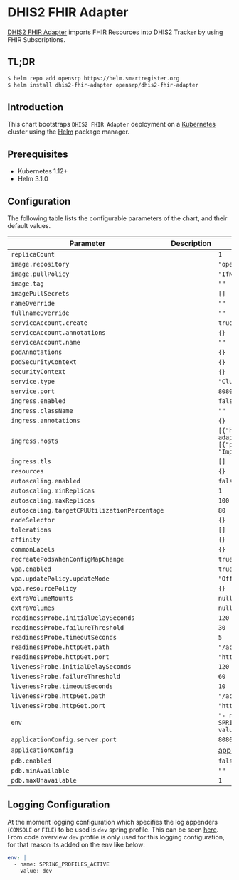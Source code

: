 # DHIS2 FHIR Adapter

[DHIS2 FHIR Adapter](https://github.com/opensrp/dhis2-fhir-adapter) imports FHIR Resources into DHIS2 Tracker by using FHIR Subscriptions.

## TL;DR

```bash
$ helm repo add opensrp https://helm.smartregister.org
$ helm install dhis2-fhir-adapter opensrp/dhis2-fhir-adapter
```

## Introduction

This chart bootstraps `DHIS2 FHIR Adapter` deployment on a [Kubernetes](http://kubernetes.io) cluster using the [Helm](https://helm.sh) package manager.

## Prerequisites

*   Kubernetes 1.12+
*   Helm 3.1.0

## Configuration

The following table lists the configurable parameters of the chart, and their default values.

| Parameter                | Description             | Default        |
| ------------------------ | ----------------------- | -------------- |
| `replicaCount` |  | `1` |
| `image.repository` |  | `"opensrp/dhis2-fhir-adapter"` |
| `image.pullPolicy` |  | `"IfNotPresent"` |
| `image.tag` |  | `""` |
| `imagePullSecrets` |  | `[]` |
| `nameOverride` |  | `""` |
| `fullnameOverride` |  | `""` |
| `serviceAccount.create` |  | `true` |
| `serviceAccount.annotations` |  | `{}` |
| `serviceAccount.name` |  | `""` |
| `podAnnotations` |  | `{}` |
| `podSecurityContext` |  | `{}` |
| `securityContext` |  | `{}` |
| `service.type` |  | `"ClusterIP"` |
| `service.port` |  | `8080` |
| `ingress.enabled` |  | `false` |
| `ingress.className` |  | `""` |
| `ingress.annotations` |  | `{}` |
| `ingress.hosts` |  | `[{"host": "dhis2-fhir-adapter.local", "paths": [{"path": "/", "pathType": "ImplementationSpecific"}]}]` |
| `ingress.tls` |  | `[]` |
| `resources` |  | `{}` |
| `autoscaling.enabled` |  | `false` |
| `autoscaling.minReplicas` |  | `1` |
| `autoscaling.maxReplicas` |  | `100` |
| `autoscaling.targetCPUUtilizationPercentage` |  | `80` |
| `nodeSelector` |  | `{}` |
| `tolerations` |  | `[]` |
| `affinity` |  | `{}` |
| `commonLabels` |  | `{}` |
| `recreatePodsWhenConfigMapChange` |  | `true` |
| `vpa.enabled` |  | `true` |
| `vpa.updatePolicy.updateMode` |  | `"Off"` |
| `vpa.resourcePolicy` |  | `{}` |
| `extraVolumeMounts` |  | `null` |
| `extraVolumes` |  | `null` |
| `readinessProbe.initialDelaySeconds` |  | `120` |
| `readinessProbe.failureThreshold` |  | `30` |
| `readinessProbe.timeoutSeconds` |  | `5` |
| `readinessProbe.httpGet.path` |  | `"/actuator/health"` |
| `readinessProbe.httpGet.port` |  | `"http"` |
| `livenessProbe.initialDelaySeconds` |  | `120` |
| `livenessProbe.failureThreshold` |  | `60` |
| `livenessProbe.timeoutSeconds` |  | `10` |
| `livenessProbe.httpGet.path` |  | `"/actuator/info"` |
| `livenessProbe.httpGet.port` |  | `"http"` |
| `env` |  | `"- name: SPRING_PROFILES_ACTIVE\n  value: dev\n"` |
| `applicationConfig.server.port` |  | `8080` |
| `applicationConfig` |  | [application.yaml](https://github.com/opensrp/dhis2-fhir-adapter/blob/master/app/src/main/resources/default-application.yml)|
| `pdb.enabled` |  | `false` |
| `pdb.minAvailable` |  | `""` |
| `pdb.maxUnavailable` |  | `1` |


## Logging Configuration

At the moment logging configuration which specifies the log appenders (`CONSOLE` or `FILE`) to be used is `dev` spring profile. This can be seen [here](https://github.com/opensrp/dhis2-fhir-adapter/blob/master/app/src/main/resources/logback-spring.xml#L53-L63). From code overview `dev` profile is only used for this logging configuration, for that reason its added on the env like below:
```yaml
env: |
  - name: SPRING_PROFILES_ACTIVE
    value: dev
```
